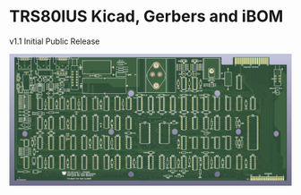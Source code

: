 # TRS80IUS Kicad, Gerbers and iBOM

v1.1 Initial Public Release

![3D Render of v1.1 Board](https://github.com/Board-Folk/TRS80IUS/blob/main/v1.1/3drender_us_v1.1.png)

